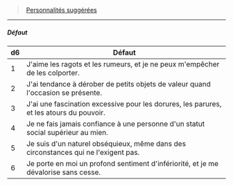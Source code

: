 ﻿---
!PersonalityDefectItem
Table: >+
  |d6|Défaut|

  |---|---|

  |1|J'aime les ragots et les rumeurs, et je ne peux <!--br-->m'empêcher de les colporter.|

  |2|J'ai tendance à dérober de petits objets de <!--br-->valeur quand l'occasion se présente.|

  |3|J'ai une fascination excessive pour les dorures, <!--br-->les parures, et les atours du pouvoir.|

  |4|Je ne fais jamais confiance à une personne d'un <!--br-->statut social supérieur au mien.|

  |5|Je suis d'un naturel obséquieux, même dans <!--br-->des circonstances qui ne l'exigent pas.|

  |6|Je porte en moi un profond sentiment <!--br-->d'infériorité, et je me dévalorise sans cesse.|

Id: background_serviteur_hd.md#défaut
ParentLink: background_serviteur_hd.md#personnalités-suggérées
Name: Défaut
ParentName: Personnalités suggérées
NameLevel: 5
Attributes: {}
AttributesDictionary: >+
  {}

---
> [Personnalités suggérées](hd_background_serviteur_personnalites_suggerees.md)

---

##### Défaut

|d6|Défaut|
|---|---|
|1|J'aime les ragots et les rumeurs, et je ne peux m'empêcher de les colporter.|
|2|J'ai tendance à dérober de petits objets de valeur quand l'occasion se présente.|
|3|J'ai une fascination excessive pour les dorures, les parures, et les atours du pouvoir.|
|4|Je ne fais jamais confiance à une personne d'un statut social supérieur au mien.|
|5|Je suis d'un naturel obséquieux, même dans des circonstances qui ne l'exigent pas.|
|6|Je porte en moi un profond sentiment d'infériorité, et je me dévalorise sans cesse.|

